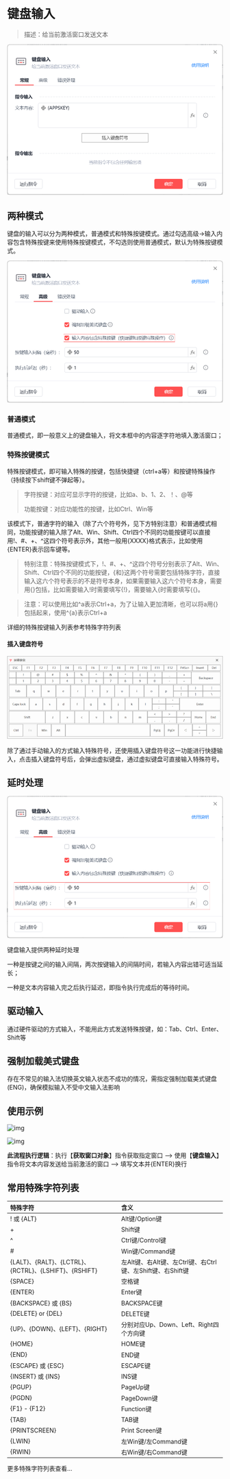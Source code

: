 # 键盘输入

> 描述：给当前激活窗口发送文本

![image-20230504153303389](https://raw.githubusercontent.com/mowang111/image-hosting/master/img/image-20230504153303389.png)

## 两种模式

键盘的输入可以分为两种模式，普通模式和特殊按键模式。通过勾选高级->输入内容包含特殊按键来使用特殊按键模式，不勾选则使用普通模式，默认为特殊按键模式。

![image-20230504153450944](https://raw.githubusercontent.com/mowang111/image-hosting/master/img/image-20230504153450944.png)

### 普通模式

普通模式，即一般意义上的键盘输入，将文本框中的内容逐字符地填入激活窗口；

### 特殊按键模式

特殊按键模式，即可输入特殊的按键，包括快捷键（ctrl+a等）和按键特殊操作（持续按下shift键不弹起等）。

> 字符按键：对应可显示字符的按键，比如a、b、1、2、！、@等
>
> 功能按键：对应功能性的按键，比如Ctrl、Win等

该模式下，普通字符的输入（除了六个符号外，见下方特别注意）和普通模式相同，功能按键的输入除了Alt、Win、Shift、Ctrl四个不同的功能按键可以直接用!、#、+、^这四个符号表示外，其他一般用{XXXX}格式表示，比如使用{ENTER}表示回车键等。

> 特别注意：特殊按键模式下，!、#、+、^这四个符号分别表示了Alt、Win、Shift、Ctrl四个不同的功能按键，{和}这两个符号需要包括特殊字符，直接输入这六个符号表示的不是符号本身，如果需要输入这六个符号本身，需要用{}包括，比如需要输入!时需要填写{!}，需要输入{时需要填写{{}。

> 注意：可以使用比如^a表示Ctrl+a，为了让输入更加清晰，也可以将a用{}包括起来，使用^{a}表示Ctrl+a

详细的特殊按键输入列表参考特殊字符列表

#### 插入键盘符号

![image-20230504104859676](https://raw.githubusercontent.com/mowang111/image-hosting/master/img/image-20230504104859676.png)

除了通过手动输入的方式输入特殊符号，还使用插入键盘符号这一功能进行快捷输入，点击插入键盘符号后，会弹出虚拟键盘，通过虚拟键盘可直接输入特殊符号。

## 延时处理

![image-20230504153527863](https://raw.githubusercontent.com/mowang111/image-hosting/master/img/image-20230504153527863.png)

键盘输入提供两种延时处理

一种是按键之间的输入间隔，两次按键输入的间隔时间，若输入内容出错可适当延长；

一种是文本内容输入完之后执行延迟，即指令执行完成后的等待时间。

## 驱动输入

通过硬件驱动的方式输入，不能用此方式发送特殊按键，如：Tab、Ctrl、Enter、Shift等

## 强制加载美式键盘

存在不常见的输入法切换英文输入状态不成功的情况，需指定强制加载美式键盘(ENG)，确保模拟输入不受中文输入法影响

## 使用示例

![img](https://winrobot-tenant.oss-cn-hangzhou.aliyuncs.com/static/yddoc/yddocImg/键盘输入-03.png)

![img](https://winrobot-tenant.oss-cn-hangzhou.aliyuncs.com/static/yddoc/yddocImg/键盘输入-04.gif)

**此流程执行逻辑**：执行【**获取窗口对象**】指令获取指定窗口 --> 使用【**键盘输入**】指令将文本内容发送给当前激活的窗口 --> 填写文本并{ENTER}换行

## 常用特殊字符列表

| 特殊字符                                             | 含义                                                       |
| :--------------------------------------------------- | :--------------------------------------------------------- |
| ! 或 {ALT}                                           | Alt键/Option键                                             |
| +                                                    | Shift键                                                    |
| ^                                                    | Ctrl键/Control键                                           |
| #                                                    | Win键/Command键                                            |
| {LALT}、{RALT}、{LCTRL}、{RCTRL}、{LSHIFT}、{RSHIFT} | 左Alt键、右Alt键、左Ctrl键、右Ctrl键、左Shift键、右Shift键 |
| {SPACE}                                              | 空格键                                                     |
| {ENTER}                                              | Enter键                                                    |
| {BACKSPACE} 或 {BS}                                  | BACKSPACE键                                                |
| {DELETE} or {DEL}                                    | DELETE键                                                   |
| {UP}、{DOWN}、{LEFT}、{RIGHT}                        | 分别对应Up、Down、Left、Right四个方向键                    |
| {HOME}                                               | HOME键                                                     |
| {END}                                                | END键                                                      |
| {ESCAPE} 或 {ESC}                                    | ESCAPE键                                                   |
| {INSERT} 或 {INS}                                    | INS键                                                      |
| {PGUP}                                               | PageUp键                                                   |
| {PGDN}                                               | PageDown键                                                 |
| {F1} - {F12}                                         | Function键                                                 |
| {TAB}                                                | TAB键                                                      |
| {PRINTSCREEN}                                        | Print Screen键                                             |
| {LWIN}                                               | 左Win键/左Command键                                        |
| {RWIN}                                               | 右Win键/右Command键                                        |

更多特殊字符列表查看...
